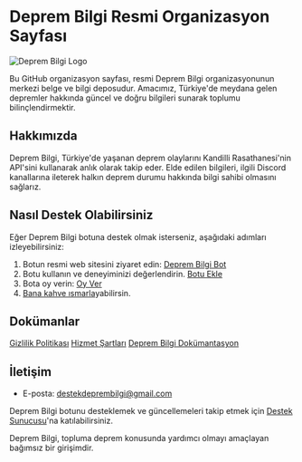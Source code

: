 # Deprem Bilgi Resmi Organizasyon Sayfası

![Deprem Bilgi Logo](https://avatars.githubusercontent.com/u/143093639?s=200&v=4)

Bu GitHub organizasyon sayfası, resmi Deprem Bilgi organizasyonunun merkezi belge ve bilgi deposudur. Amacımız, Türkiye'de meydana gelen depremler hakkında güncel ve doğru bilgileri sunarak toplumu bilinçlendirmektir.

## Hakkımızda

Deprem Bilgi, Türkiye'de yaşanan deprem olaylarını Kandilli Rasathanesi'nin API'sini kullanarak anlık olarak takip eder. Elde edilen bilgileri, ilgili Discord kanallarına ileterek halkın deprem durumu hakkında bilgi sahibi olmasını sağlarız.

## Nasıl Destek Olabilirsiniz

Eğer Deprem Bilgi botuna destek olmak isterseniz, aşağıdaki adımları izleyebilirsiniz:

1. Botun resmi web sitesini ziyaret edin: [Deprem Bilgi Bot](https://deprembilgi.xyz)
2. Botu kullanın ve deneyiminizi değerlendirin. [Botu Ekle](https://top.gg/bot/1010946492544069724)
3. Bota oy verin: [Oy Ver](https://top.gg/bot/1010946492544069724/vote)
4. [Bana kahve ısmarla](https://www.buymeacoffee.com/mstferen)yabilirsin.

## Dokümanlar
[Gizlilik Politikası](https://github.com/Deprem-Bilgi/gizlilik-politikasi)
[Hizmet Şartları](https://github.com/Deprem-Bilgi/hizmet-sartlari)
[Deprem Bilgi Dokümantasyon](https://docs.deprembilgi.xyz)
## İletişim

- E-posta: destekdeprembilgi@gmail.com

Deprem Bilgi botunu desteklemek ve güncellemeleri takip etmek için [Destek Sunucusu](https://discord.gg/63ZUyqy6mx)'na katılabilirsiniz.

Deprem Bilgi, topluma deprem konusunda yardımcı olmayı amaçlayan bağımsız bir girişimdir.
